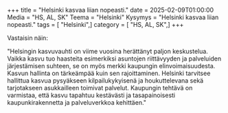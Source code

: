 +++
title = "Helsinki kasvaa liian nopeasti."
date = 2025-02-09T01:00:00
Media = "HS, AL, SK"
Teema = "Helsinki"
Kysymys = "Helsinki kasvaa liian nopeasti."
tags = [ "Helsinki",]
category = [ "HS, AL, SK",]
+++

Vastaisin näin:

"Helsingin kasvuvauhti on viime vuosina herättänyt paljon keskustelua. Vaikka kasvu tuo haasteita esimerkiksi asuntojen riittävyyden ja palveluiden järjestämisen suhteen, se on myös merkki kaupungin elinvoimaisuudesta. Kasvun hallinta on tärkeämpää kuin sen rajoittaminen. Helsinki tarvitsee hallittua kasvua pysyäkseen kilpailukykyisenä ja houkuttelevana sekä tarjotakseen asukkailleen toimivat palvelut. Kaupungin tehtävä on varmistaa, että kasvu tapahtuu kestävästi ja tasapainoisesti kaupunkirakennetta ja palveluverkkoa kehittäen."